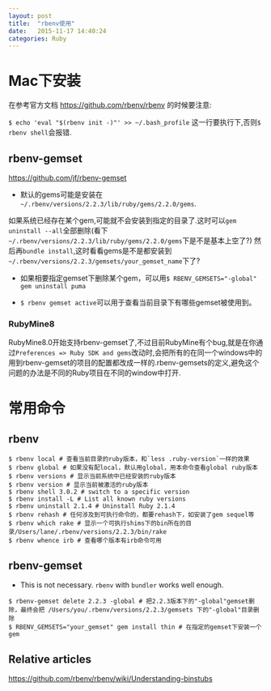 ```yaml
---
layout: post
title:  "rbenv使用"
date:   2015-11-17 14:40:24
categories: Ruby
---
```

# Mac下安装
在参考官方文档 https://github.com/rbenv/rbenv 的时候要注意:

`$ echo 'eval "$(rbenv init -)"' >> ~/.bash_profile` 这一行要执行下,否则`$ rbenv shell`会报错.

## rbenv-gemset
https://github.com/jf/rbenv-gemset

* 默认的gems可能是安装在`~/.rbenv/versions/2.2.3/lib/ruby/gems/2.2.0/gems`.
 
如果系统已经存在某个gem,可能就不会安装到指定的目录了.这时可以`gem uninstall --all`全部删除(看下`~/.rbenv/versions/2.2.3/lib/ruby/gems/2.2.0/gems`下是不是基本上空了?)
然后再`bundle install`,这时看看gems是不是都安装到`~/.rbenv/versions/2.2.3/gemsets/your_gemset_name`下了?

* 如果相要指定gemset下删除某个gem，可以用`$ RBENV_GEMSETS="-global" gem uninstall puma`

* `$ rbenv gemset active`可以用于查看当前目录下有哪些gemset被使用到。

### RubyMine8
RubyMine8.0开始支持rbenv-gemset了,不过目前RubyMine有个bug,就是在你通过`Preferences => Ruby SDK and gems`改动时,会把所有的在同一个windows中的用到rbenv-gemset的项目的配置都改成一样的.rbenv-gemsets的定义,避免这个问题的办法是不同的Ruby项目在不同的window中打开.

# 常用命令
## rbenv

```shell
$ rbenv local # 查看当前目录的ruby版本，和`less .ruby-version`一样的效果
$ rbenv global # 如果没有配local，默认用global，用本命令查看global ruby版本
$ rbenv versions # 显示当前系统中已经安装的ruby版本
$ rbenv version # 显示当前被激活的ruby版本
$ rbenv shell 3.0.2 # switch to a specific version
$ rbenv install -L # List all known ruby versions
$ rbenv uninstall 2.1.4 # Uninstall Ruby 2.1.4
$ rbenv rehash # 任何涉及到可执行命令的，都要rehash下，如安装了gem sequel等
$ rbenv which rake # 显示一个可执行shims下的bin所在的目录/Users/lane/.rbenv/versions/2.2.3/bin/rake
$ rbenv whence irb # 查看哪个版本有irb命令可用
```

## rbenv-gemset

* This is not necessary. `rbenv` with `bundler` works well enough.

```shell
$ rbenv-gemset delete 2.2.3 -global # 把2.2.3版本下的"-global"gemset删除，最终会把 /Users/you/.rbenv/versions/2.2.3/gemsets 下的"-global"目录删除
$ RBENV_GEMSETS="your_gemset" gem install thin # 在指定的gemset下安装一个gem
```

## Relative articles
https://github.com/rbenv/rbenv/wiki/Understanding-binstubs
